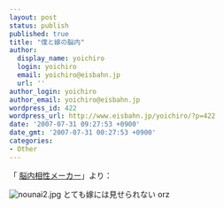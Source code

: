 ```yaml
---
layout: post
status: publish
published: true
title: "僕と嫁の脳内"
author:
  display_name: yoichiro
  login: yoichiro
  email: yoichiro@eisbahn.jp
  url: ''
author_login: yoichiro
author_email: yoichiro@eisbahn.jp
wordpress_id: 422
wordpress_url: http://www.eisbahn.jp/yoichiro/?p=422
date: '2007-07-31 09:27:53 +0900'
date_gmt: '2007-07-31 00:27:53 +0900'
categories:
- Other
---
```


「
[脳内相性メーカー](http://maker.usoko.jp/nounai_ai/)」より：

![nounai2.jpg](http://www.eisbahn.jp/yoichiro/images/nounai2.jpg)
とても嫁には見せられない orz
